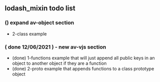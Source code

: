 ## lodash\_mixin todo list

### () expand av-object section
* 2-class example

### ( done 12/06/2021 ) - new av-vjs section
* (done) 1-functions example that will just append all public keys in an object to another object if they are a function
* (done) 2-proto example that appends functions to a class prototype object
